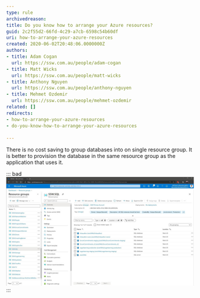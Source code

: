 ```yaml
---
type: rule
archivedreason: 
title: Do you know how to arrange your Azure resources?
guid: 2c2f55d2-66fd-4c29-a7cb-6598c54b60df
uri: how-to-arrange-your-azure-resources
created: 2020-06-02T20:48:06.0000000Z
authors:
- title: Adam Cogan
  url: https://ssw.com.au/people/adam-cogan
- title: Matt Wicks
  url: https://ssw.com.au/people/matt-wicks
- title: Anthony Nguyen
  url: https://ssw.com.au/people/anthony-nguyen
- title: Mehmet Ozdemir
  url: https://ssw.com.au/people/mehmet-ozdemir
related: []
redirects:
- how-to-arrange-your-azure-resources
- do-you-know-how-to-arrange-your-azure-resources

---
```


There is no cost saving to group databases into on single resource group. It is better to provision the database in the same resource group as the application that uses it.

<!--endintro-->


::: bad  
![Figure: Bad example - SSW.SQL has all the Databases for different apps in one place](arrange-azure-resources-bad.jpg)  
:::
